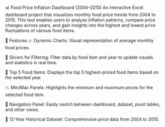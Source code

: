 📊 Food Price Inflation Dashboard (2004–2015)
An interactive Excel dashboard project that visualizes monthly food price trends from 2004 to 2015. This tool enables users to analyze inflation patterns, compare price changes across years, and gain insights into the highest and lowest price fluctuations of various food items.

🔧 Features
📈 Dynamic Charts: Visual representation of average monthly food prices.

🎯 Slicers for Filtering: Filter data by food item and year to update visuals and statistics in real time.

🥇 Top 5 Food Items: Displays the top 5 highest-priced food items based on the selected year.

📉 Min/Max Panels: Highlights the minimum and maximum prices for the selected food item.

🧭 Navigation Panel: Easily switch between dashboard, dataset, pivot tables, and other views.

📅 12-Year Historical Dataset: Comprehensive price data from 2004 to 2015.
